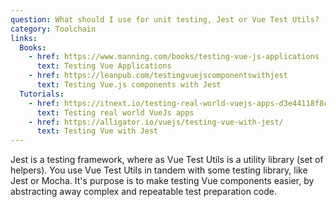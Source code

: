 ```yaml
---
question: What should I use for unit testing, Jest or Vue Test Utils?
category: Toolchain
links:
  Books:
    - href: https://www.manning.com/books/testing-vue-js-applications
      text: Testing Vue Applications
    - href: https://leanpub.com/testingvuejscomponentswithjest
      text: Testing Vue.js components with Jest
  Tutorials:
    - href: https://itnext.io/testing-real-world-vuejs-apps-d3e44118f8ce
      text: Testing real world VueJs apps
    - href: https://alligator.io/vuejs/testing-vue-with-jest/
      text: Testing Vue with Jest
---
```


Jest is a testing framework, where as Vue Test Utils is a utility library (set of helpers). You use Vue Test Utils in tandem with some testing library, like Jest or Mocha.
It's purpose is to make testing Vue components easier, by abstracting away complex and repeatable test preparation code.
